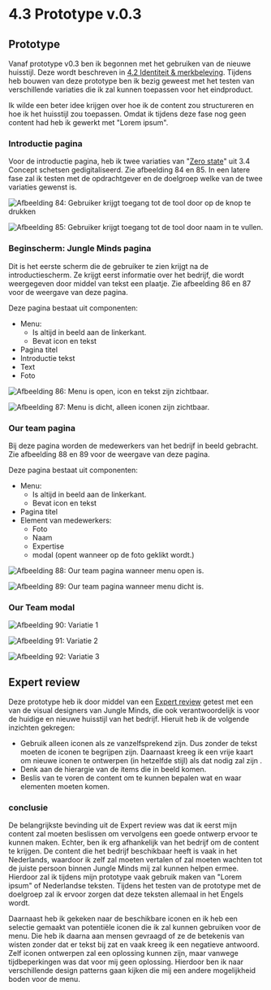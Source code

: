 # 4.3 Prototype v.0.3

## Prototype 

Vanaf prototype v0.3 ben ik begonnen met het gebruiken van de nieuwe huisstijl. Deze wordt beschreven in [4.2 Identiteit & merkbeleving](4.2-identiteit-and-merkbeleving.md#nieuwe-huisstijl). Tijdens heb bouwen van deze prototype ben ik bezig geweest met het testen van verschillende variaties die ik zal kunnen toepassen voor het eindproduct.

Ik wilde een beter idee krijgen over hoe ik de content zou structureren en hoe ik het huisstijl zou toepassen. Omdat ik tijdens deze fase nog geen content had heb ik gewerkt met "Lorem ipsum".

### Introductie pagina

Voor de introductie pagina, heb ik twee variaties van "[Zero state](../3.-concept/3.4-concept-schetsen.md#zero-state)" uit 3.4 Concept schetsen gedigitaliseerd. Zie afbeelding 84 en 85. In een latere fase zal ik testen met de opdrachtgever en de doelgroep welke van de twee variaties gewenst is.

![Afbeelding 84: Gebruiker krijgt toegang tot de tool door op de knop te drukken](../.gitbook/assets/home.jpg)

![Afbeelding 85: Gebruiker krijgt toegang tot de tool door naam in te vullen.](../.gitbook/assets/home-copy.png)

### Beginscherm: Jungle Minds pagina

Dit is het eerste scherm die de gebruiker te zien krijgt na de introductiescherm. Ze krijgt eerst informatie over het bedrijf, die wordt weergegeven door middel van tekst een plaatje. Zie afbeelding 86 en 87 voor de weergave van deze pagina.

Deze pagina bestaat uit componenten:

* Menu:
  * Is altijd in beeld aan de linkerkant.
  * Bevat icon en tekst
* Pagina titel
* Introductie tekst
* Text
* Foto

![Afbeelding 86: Menu is open, icon en tekst zijn zichtbaar.](../.gitbook/assets/foto-en-tekst.jpg)

![Afbeelding 87: Menu is dicht, alleen iconen zijn zichtbaar.](../.gitbook/assets/foto-en-tekst-variatie.jpg)

### Our team pagina

Bij deze pagina worden de medewerkers van het bedrijf in beeld gebracht. Zie afbeelding 88 en 89 voor de weergave van deze pagina.

Deze pagina bestaat uit componenten:

* Menu:
  * Is altijd in beeld aan de linkerkant.
  * Bevat icon en tekst
* Pagina titel
* Element van medewerkers:
  * Foto
  * Naam
  * Expertise
  * modal \(opent wanneer op de foto geklikt wordt.\)

![Afbeelding 88: Our team pagina wanneer menu open is.](../.gitbook/assets/our-team-menu-open.jpg)

![Afbeelding 89: Our team pagina wanneer menu dicht is.](../.gitbook/assets/our-team-menu-closed%20%281%29.jpg)

### Our Team modal

![Afbeelding 90: Variatie 1](../.gitbook/assets/our-team-modal-white.jpg)

![Afbeelding 91: Variatie 2](../.gitbook/assets/blue%20%281%29.jpg)

![Afbeelding 92: Variatie 3](../.gitbook/assets/blue-copy%20%281%29.jpg)



## Expert review

Deze prototype heb ik door middel van een [Expert review](../6.5-prototype-tests/6.5.2-expert-review-v0.3.md) getest met een van de visual designers van Jungle Minds, die ook verantwoordelijk is voor de huidige en nieuwe huisstijl van het bedrijf. Hieruit heb ik de volgende inzichten gekregen:

* Gebruik alleen iconen als ze vanzelfsprekend zijn. Dus zonder de tekst moeten de iconen te begrijpen zijn. Daarnaast kreeg ik een vrije kaart om nieuwe iconen te ontwerpen \(in hetzelfde stijl\) als dat nodig zal zijn .
* Denk aan de hierargie van de items die in beeld komen.
* Beslis van te voren de content om te kunnen bepalen wat en waar elementen moeten komen.

### conclusie

De belangrijkste bevinding uit de Expert review was dat ik eerst mijn content zal moeten beslissen om vervolgens een goede ontwerp ervoor te kunnen maken. Echter, ben ik erg afhankelijk van het bedrijf om de content te krijgen. De content die het bedrijf beschikbaar heeft is vaak in het Nederlands, waardoor ik zelf zal moeten vertalen of zal moeten wachten tot de juiste persoon binnen Jungle Minds mij zal kunnen helpen ermee. Hierdoor zal ik tijdens mijn prototype vaak gebruik maken van "Lorem ipsum" of Nederlandse teksten. Tijdens het testen van de prototype met de doelgroep zal ik ervoor zorgen dat deze teksten allemaal in het Engels wordt. 

Daarnaast heb ik gekeken naar de beschikbare iconen en ik heb een selectie gemaakt van potentiële iconen die ik zal kunnen gebruiken voor de menu. Die heb ik daarna aan mensen gevraagd of ze de betekenis van wisten zonder dat er tekst bij zat en vaak kreeg ik een negatieve antwoord. Zelf iconen ontwerpen zal een oplossing kunnen zijn, maar vanwege tijdbeperkingen was dat voor mij geen oplossing. Hierdoor ben ik naar verschillende design patterns gaan kijken die mij een andere mogelijkheid boden voor de menu. 

